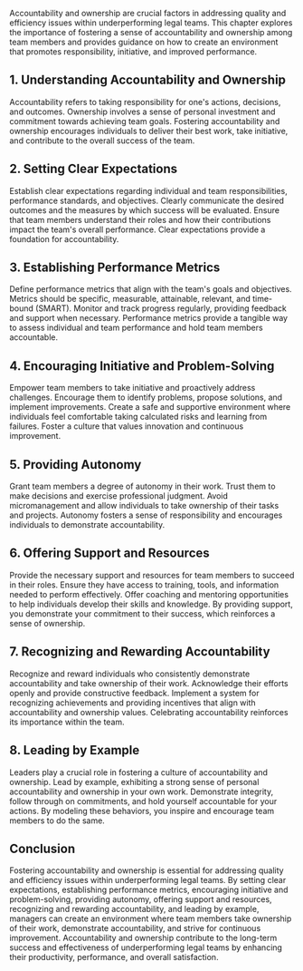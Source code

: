
Accountability and ownership are crucial factors in addressing quality and efficiency issues within underperforming legal teams. This chapter explores the importance of fostering a sense of accountability and ownership among team members and provides guidance on how to create an environment that promotes responsibility, initiative, and improved performance.

## 1\. Understanding Accountability and Ownership

Accountability refers to taking responsibility for one's actions, decisions, and outcomes. Ownership involves a sense of personal investment and commitment towards achieving team goals. Fostering accountability and ownership encourages individuals to deliver their best work, take initiative, and contribute to the overall success of the team.

## 2\. Setting Clear Expectations

Establish clear expectations regarding individual and team responsibilities, performance standards, and objectives. Clearly communicate the desired outcomes and the measures by which success will be evaluated. Ensure that team members understand their roles and how their contributions impact the team's overall performance. Clear expectations provide a foundation for accountability.

## 3\. Establishing Performance Metrics

Define performance metrics that align with the team's goals and objectives. Metrics should be specific, measurable, attainable, relevant, and time-bound (SMART). Monitor and track progress regularly, providing feedback and support when necessary. Performance metrics provide a tangible way to assess individual and team performance and hold team members accountable.

## 4\. Encouraging Initiative and Problem-Solving

Empower team members to take initiative and proactively address challenges. Encourage them to identify problems, propose solutions, and implement improvements. Create a safe and supportive environment where individuals feel comfortable taking calculated risks and learning from failures. Foster a culture that values innovation and continuous improvement.

## 5\. Providing Autonomy

Grant team members a degree of autonomy in their work. Trust them to make decisions and exercise professional judgment. Avoid micromanagement and allow individuals to take ownership of their tasks and projects. Autonomy fosters a sense of responsibility and encourages individuals to demonstrate accountability.

## 6\. Offering Support and Resources

Provide the necessary support and resources for team members to succeed in their roles. Ensure they have access to training, tools, and information needed to perform effectively. Offer coaching and mentoring opportunities to help individuals develop their skills and knowledge. By providing support, you demonstrate your commitment to their success, which reinforces a sense of ownership.

## 7\. Recognizing and Rewarding Accountability

Recognize and reward individuals who consistently demonstrate accountability and take ownership of their work. Acknowledge their efforts openly and provide constructive feedback. Implement a system for recognizing achievements and providing incentives that align with accountability and ownership values. Celebrating accountability reinforces its importance within the team.

## 8\. Leading by Example

Leaders play a crucial role in fostering a culture of accountability and ownership. Lead by example, exhibiting a strong sense of personal accountability and ownership in your own work. Demonstrate integrity, follow through on commitments, and hold yourself accountable for your actions. By modeling these behaviors, you inspire and encourage team members to do the same.

## Conclusion

Fostering accountability and ownership is essential for addressing quality and efficiency issues within underperforming legal teams. By setting clear expectations, establishing performance metrics, encouraging initiative and problem-solving, providing autonomy, offering support and resources, recognizing and rewarding accountability, and leading by example, managers can create an environment where team members take ownership of their work, demonstrate accountability, and strive for continuous improvement. Accountability and ownership contribute to the long-term success and effectiveness of underperforming legal teams by enhancing their productivity, performance, and overall satisfaction.

